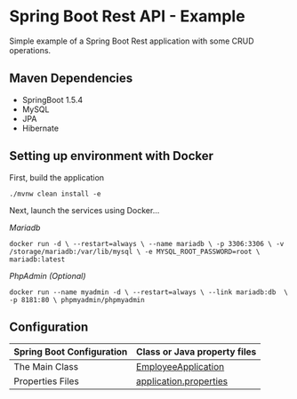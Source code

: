 # Spring Boot Rest API - Example

Simple example of a Spring Boot Rest application with some CRUD operations.

## Maven Dependencies

* SpringBoot 1.5.4
* MySQL
* JPA
* Hibernate

## Setting up environment with Docker

First, build the application

``./mvnw clean install -e ``

Next, launch the services using Docker...

*Mariadb*

``docker run -d \
--restart=always \
--name mariadb \
-p 3306:3306 \
-v /storage/mariadb:/var/lib/mysql \
-e MYSQL_ROOT_PASSWORD=root \
mariadb:latest``

*PhpAdmin (Optional)*

``docker run --name myadmin -d \
--restart=always \
--link mariadb:db  \
-p 8181:80 \
phpmyadmin/phpmyadmin``

## Configuration

|Spring Boot Configuration | Class or Java property files  |
|--------------------------|---|
|The Main Class | [EmployeeApplication](https://github.com/renancetauro/spring-boot-restapi/blob/master/src/main/java/example/CustomerApplication.java) |
|Properties Files | [application.properties](https://github.com/renancetauro/spring-boot-restapi/blob/master/src/main/resources/application.properties)
